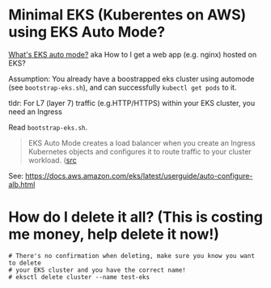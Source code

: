 # Minimal EKS (Kuberentes on AWS) using EKS Auto Mode?

[What's EKS auto mode?](https://docs.aws.amazon.com/eks/latest/userguide/automode.html)
aka How to I get a web app (e.g. nginx) hosted on EKS?

Assumption: You already have a boostrapped eks cluster using automode (see `bootstrap-eks.sh`), and can successfully `kubectl get pods` to it.

tldr: For L7 (layer 7) traffic (e.g.HTTP/HTTPS) within your EKS cluster, you need an Ingress

Read `bootstrap-eks.sh`.

> EKS Auto Mode creates a load balancer when you create an Ingress Kubernetes objects and configures it to route traffic to your cluster workload. ([src](https://docs.aws.amazon.com/eks/latest/userguide/auto-configure-alb.html)

See: https://docs.aws.amazon.com/eks/latest/userguide/auto-configure-alb.html

# How do I delete it all? (This is costing me money, help delete it now!)

```
# There's no confirmation when deleting, make sure you know you want to delete
# your EKS cluster and you have the correct name!
# eksctl delete cluster --name test-eks
```
